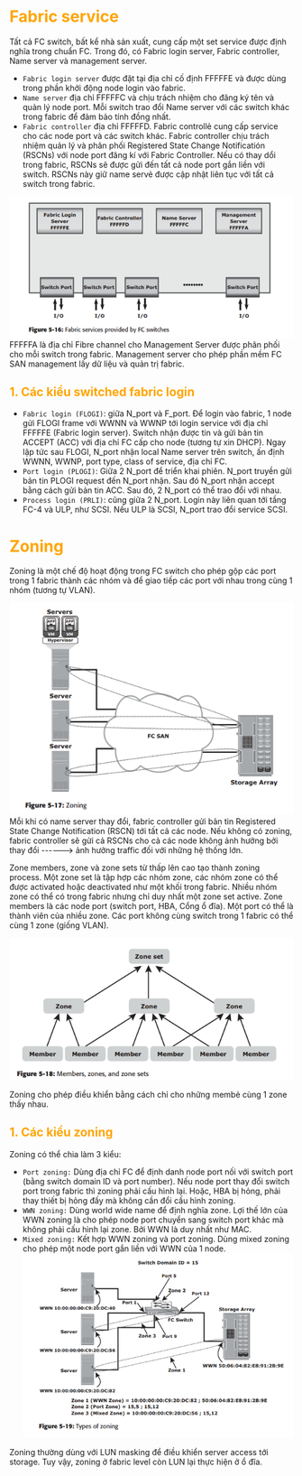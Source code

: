 <h1 style="color:orange">Fabric service</h1>
Tất cả FC switch, bất kể nhà sản xuất, cung cấp một set service được định nghĩa trong chuẩn FC. Trong đó, có Fabric login server, Fabric controller, Name server và management server.<br>

- `Fabric login server` được đặt tại địa chỉ cố định FFFFFE và được dùng trong phần khởi động node login vào fabric.<br>
- `Name server` địa chỉ FFFFFC và chịu trách nhiệm cho đăng ký tên và quản lý node port. Mỗi switch trao đổi Name server với các switch khác trong fabric để đảm bảo tính đồng nhất.
- `Fabric controller` địa chỉ FFFFFD. Fabric controllẻ cung cấp service cho các node port và các switch khác. Fabric controller chịu trách nhiệm quản lý và phân phối Registered State Change Notificatión (RSCNs) với node port đăng kí với Fabric Controller. Nếu có thay dổi trong fabric, RSCNs sẽ được gửi đến tất cả node port gắn liền với switch. RSCNs này giữ name servẻ được cập nhật liên tục với tất cả switch trong fabric.

![fabric-service-zoning1](../img/fabric-service-zoning1.png)<br>
FFFFFA là địa chỉ Fibre channel cho Management Server được phân phối cho mỗi switch trong fabric. Management server cho phép phần mềm FC SAN management lấy dữ liệu và quản trị fabric.
<h2 style="color:orange">1. Các kiểu switched fabric login</h2>

- `Fabric login (FLOGI)`: giữa N_port và F_port. Để login vào fabric, 1 node gửi FLOGI frame với WWNN và WWNP tới login service với địa chỉ FFFFFE (Fabric login server). Switch nhận được tin và gửi bản tin ACCEPT (ACC) với địa chỉ FC cấp cho node (tương tự xin DHCP). Ngay lập tức sau FLOGI, N_port nhận local Name server trên switch, ấn định WWNN, WWNP, port type, class of service, địa chỉ FC.
- `Port login (PLOGI)`: Giữa 2 N_port để triển khai phiên. N_port truyền gửi bản tin PLOGI request đến N_port nhận. Sau đó N_port nhận accept bằng cách gửi bản tin ACC. Sau đó, 2 N_port có thể trao đổi với nhau.
- `Process login (PRLI)`: cũng giữa 2 N_port. Login này liên quan tới tầng FC-4 và ULP, như SCSI. Nếu ULP là SCSI, N_port trao đổi service SCSI.

<h1 style="color:orange">Zoning</h1>
Zoning là một chế độ hoạt động trong FC switch cho phép gộp các port trong 1 fabric thành các nhóm và để giao tiếp các port với nhau trong cùng 1 nhóm (tương tự VLAN).

![fabric-service-zoning2](../img/fabric-service-zoning2.png)<br>
Mỗi khi có name server thay đổi, fabric controller gửi bản tin Registered State Change Notification (RSCN) tới tất cả các node. Nếu không có zoning, fabric controller sẽ gửi cả RSCNs cho cả các node không ảnh hưởng bởi thay đổi ------> ảnh hưởng traffic đối với những hệ thống lớn.

Zone members, zone và zone sets từ thấp lên cao tạo thành zoning process. Một zone set là tập hợp các nhóm zone, các nhóm zone có thể được activated hoặc deactivated như một khối trong fabric. Nhiều nhóm zone có thể có trong fabric nhưng chỉ duy nhất một zone set active. Zone members là các node port (switch port, HBA, Cổng ổ đĩa). Một port có thể là thành viên của nhiều zone. Các port không cùng switch trong 1 fabric có thể cùng 1 zone (giống VLAN).

![fabric-service-zoning3](../img/fabric-service-zoning3.png)<br>

Zoning cho phép điều khiển bằng cách chỉ cho những membẻ cùng 1 zone thấy nhau.
<h2 style="color:orange">1. Các kiểu zoning</h2>
Zoning có thể chia làm 3 kiểu:

- `Port zoning:` Dùng địa chỉ FC để định danh node port nối với switch port (bằng switch domain ID và port number). Nếu node port thay đổi switch port trong fabric thì zoning phải cấu hình lại. Hoặc, HBA bị hỏng, phải thay thiết bị hỏng đấy mà không cần đổi cấu hình zoning.
- `WWN zoning:` Dùng world wide name để định nghĩa zone. Lợi thế lớn của WWN zoning là cho phép node port chuyển sang switch port khác mà không phải cấu hình lại zone. Bởi WWN là duy nhất như MAC.
- `Mixed zoning:` Kết hợp WWN zoning và port zoning. Dùng mixed zoning cho phép một node port gắn liền với WWN của 1 node.<br>
![fabric-service-zoning4](../img/fabric-service-zoning4.png)<br>

Zoning thường dùng với LUN masking để điều khiển server access tới storage. Tuy vậy, zoning ở fabric level còn LUN lại thực hiện ở ổ đĩa.